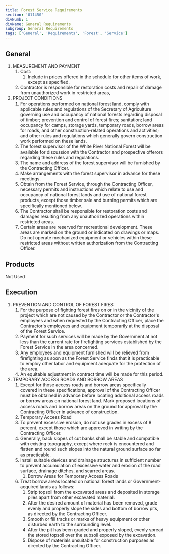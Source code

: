 ```yaml
---
title: Forest Service Requirements
section: '011450'
divNumb: 1
divName: General Requirements
subgroup: General Requirements
tags: ['General', 'Requirements', 'Forest', 'Service']
---
```


## General

1. MEASUREMENT AND PAYMENT
   1. Cost:
      1. Include in prices offered in the schedule for other items of work, except as specified.
   1. Contractor is responsible for restoration costs and repair of damage from unauthorized work in restricted areas,
2. PROJECT CONDITIONS
   1. For operations performed on national forest land, comply with applicable rules and regulations of the Secretary of Agriculture governing use and occupancy of national forests regarding disposal of timber; prevention and control of forest fires; sanitation; land occupancy for camps, storage yards, temporary roads, borrow areas for roads, and other construction-related operations and activities; and other rules and regulations which generally govern construction work performed on these lands.
   1. The forest supervisor of the White River National Forest will be available for discussion with the Contractor and prospective offerors regarding these rules and regulations.
   1. The name and address of the forest supervisor will be furnished by the Contracting Officer.
   1. Make arrangements with the forest supervisor in advance for these meetings.
   1. Obtain from the Forest Service, through the Contracting Officer, necessary permits and instructions which relate to use and occupancy of national forest lands and use of national forest products, except those timber sale and burning permits which are specifically mentioned below.
   1. The Contractor shall be responsible for restoration costs and damages resulting from any unauthorized operations within restricted areas.
   1. Certain areas are reserved for recreational development. These areas are marked on the ground or indicated on drawings or maps. Do not operate mechanized equipment or vehicles within these restricted areas without written authorization from the Contracting Officer.

## Products

Not Used

## Execution

1. PREVENTION AND CONTROL OF FOREST FIRES
   1. For the purpose of fighting forest fires on or in the vicinity of the project which are not caused by the Contractor or the Contractor's employees and when requested by the Contracting Officer, place the Contractor's employees and equipment temporarily at the disposal of the Forest Service.
   2. Payment for such services will be made by the Government at not less than the current rate for firefighting services established by the Forest Service in the area concerned.
   3. Any employees and equipment furnished will be relieved from firefighting as soon as the Forest Service finds that it is practicable to employ other labor and equipment adequate for the protection of the area.
   4. An equitable adjustment in contract time will be made for this period.
2. TEMPORARY ACCESS ROADS AND BORROW AREAS
   1. Except for those access roads and borrow areas specifically covered in these specifications, approval of the Contracting Officer must be obtained in advance before locating additional access roads or borrow areas on national forest land. Mark proposed locations of access roads and borrow areas on the ground for approval by the Contracting Officer in advance of construction.
   2. Temporary Access Road
   3. To prevent excessive erosion, do not use grades in excess of 8 percent, except those which are approved in writing by the Contracting Officer.
   4. Generally, back slopes of cut banks shall be stable and compatible with existing topography, except where rock is encountered and flatten and round such slopes into the natural ground surface so far as practicable.
   5. Install suitable devices and drainage structures in sufficient number to prevent accumulation of excessive water and erosion of the road surface, drainage ditches, and scarred areas.
      1. Borrow Areas for Temporary Access Roads
   6. Treat borrow areas located on national forest lands or Government-acquired lands as follows:
      1. Strip topsoil from the excavated areas and deposited in storage piles apart from other excavated material.
      2. After the desired amount of material has been removed, grade evenly and properly slope the sides and bottom of borrow pits, as directed by the Contracting Officer.
      3. Smooth or fill tracks or marks of heavy equipment or other disturbed earth to the surrounding level.
      4. After the pit has been graded and properly sloped, evenly spread the stored topsoil over the subsoil exposed by the excavation.
      5. Dispose of materials unsuitable for construction purposes as directed by the Contracting Officer.
